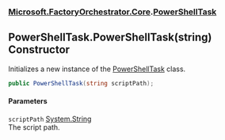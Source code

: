 ### [Microsoft.FactoryOrchestrator.Core](Microsoft_FactoryOrchestrator_Core.md 'Microsoft.FactoryOrchestrator.Core').[PowerShellTask](PowerShellTask.md 'Microsoft.FactoryOrchestrator.Core.PowerShellTask')
## PowerShellTask.PowerShellTask(string) Constructor
Initializes a new instance of the [PowerShellTask](PowerShellTask.md 'Microsoft.FactoryOrchestrator.Core.PowerShellTask') class.  
```csharp
public PowerShellTask(string scriptPath);
```
#### Parameters
<a name='Microsoft_FactoryOrchestrator_Core_PowerShellTask_PowerShellTask(string)_scriptPath'></a>
`scriptPath` [System.String](https://docs.microsoft.com/en-us/dotnet/api/System.String 'System.String')  
The script path.
  
